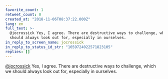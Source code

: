 ```yaml
---
favorite_count: 1
retweet_count: 0
created_at: "2018-11-06T08:37:22.000Z"
lang: en
full_text: >-
  @jocrossick Yes, I agree. There are destructive ways to challenge, which we
  should always look out for, especially in ourselves.
in_reply_to_screen_name: jocrossick
in_reply_to_status_id_str: "1059724022571823105"
replies: []
---
```


[@jocrossick](https://twitter.com/jocrossick) Yes, I agree. There are
destructive ways to challenge, which we should always look out for, especially
in ourselves.
